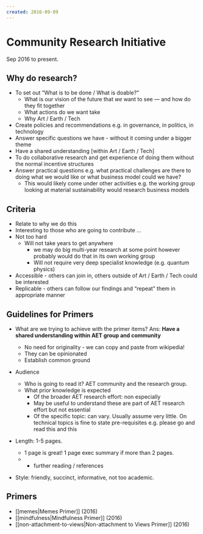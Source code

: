 ```yaml
---
created: 2016-09-09
---
```


# Community Research Initiative

Sep 2016 to present.

## Why do research?

- To set out “What is to be done / What is doable?”
    - What is our vision of the future that *we* want to see — and how
      do they fit together
    - What actions do we want take
    - Why Art / Earth / Tech
- Create policies and recommendations e.g. in governance, in politics,
  in technology
- Answer specific questions we have - without it coming under a bigger
  theme
- Have a shared understanding \[within Art / Earth / Tech\]
- To do collaborative research and get experience of doing them
  without the normal incentive structures
- Answer practical questions e.g. what practical challenges are there
  to doing what we would like or what business model could we have?
    - This would likely come under other activities e.g. the working
      group looking at material sustainability would research
      business models

## Criteria

- Relate to why we do this
- Interesting to those who are going to contribute …
- Not too hard
    - Will not take years to get anywhere
        - we may do big multi-year research at some point however
          probably would do that in its own working group
        - Will not require very deep specialist knowledge (e.g.
          quantum physics)
- Accessible - others can join in, others outside of Art / Earth /
  Tech could be interested
- Replicable - others can follow our findings and “repeat” them in
  appropriate manner

## Guidelines for Primers

- What are we trying to achieve with the primer items? Ans: **Have a
  shared understanding within AET group and community**
    - No need for originality - we can copy and paste from wikipedia!
    - They can be opinionated
    - Establish common ground
- Audience
    - Who is going to read it? AET community and the research group.
    - What prior knowledge is expected
        - Of the broader AET research effort: non especially
        - May be useful to understand these are part of AET
          research effort but not essential
        - Of the specific topic: can vary. Usually assume very little.
          On technical topics is fine to state pre-requisites e.g.
          please go and read this and this

- Length: 1-5 pages.
    - 1 page is great! 1 page exec summary if more than 2 pages.
    - + further reading / references
- Style: friendly, succinct, informative, not too academic.

## Primers

- [[memes|Memes Primer]] (2016)
- [[mindfulness|Mindfulness Primer]] (2016)
- [[non-attachment-to-views|Non-attachment to Views Primer]] (2016)
